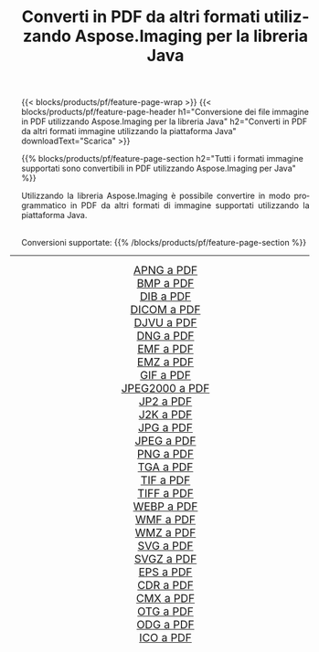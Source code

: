 ﻿---
title: Converti in PDF da altri formati utilizzando Aspose.Imaging per la libreria Java 
weight: 3920
url: /it/java/conversion/to/pdf/ 
lang: it
langdirlevel: 2
locales: zh-hans,ja,it,ru,de,es,fr,nl,id,lt,pl,pt,vi,tr,ko,zh-hant,ar,hi,th,sv,cs,uk,he
description: Usando Aspose.Imaging puoi convertire in PDF da altri formati usando Java
---

{{< blocks/products/pf/feature-page-wrap >}}
{{< blocks/products/pf/feature-page-header h1="Conversione dei file immagine in PDF utilizzando Aspose.Imaging per la libreria Java" h2="Converti in PDF da altri formati immagine utilizzando la piattaforma Java" downloadText="Scarica" >}}


{{% blocks/products/pf/feature-page-section  h2="Tutti i formati immagine supportati sono convertibili in PDF utilizzando Aspose.Imaging per Java" %}}
<p align=justify>Utilizzando la libreria Aspose.Imaging è possibile convertire in modo programmatico in PDF da altri formati di immagine supportati utilizzando la piattaforma Java.</p>
<br/>
Conversioni supportate:
{{% /blocks/products/pf/feature-page-section %}}
<div class="container-fluid productfamilypage bg-gray">
    <div class="convertypes bg-gray agp-content section">
        <div class="container">
		<hr style="margin-left:-20px;"/>
		<div class="row other-converters" style="gap: 10px;font-size: 19px;text-align:center;">
		    <div class='col-md-2 other-converter remove-lp remove-rp'><a href="/imaging/it/java/conversion/apng-to-pdf/" style="padding:15px;">APNG a PDF</a></div>
<div class='col-md-2 other-converter remove-lp remove-rp'><a href="/imaging/it/java/conversion/bmp-to-pdf/" style="padding:15px;">BMP a PDF</a></div>
<div class='col-md-2 other-converter remove-lp remove-rp'><a href="/imaging/it/java/conversion/dib-to-pdf/" style="padding:15px;">DIB a PDF</a></div>
<div class='col-md-2 other-converter remove-lp remove-rp'><a href="/imaging/it/java/conversion/dicom-to-pdf/" style="padding:15px;">DICOM a PDF</a></div>
<div class='col-md-2 other-converter remove-lp remove-rp'><a href="/imaging/it/java/conversion/djvu-to-pdf/" style="padding:15px;">DJVU a PDF</a></div>
<div class='col-md-2 other-converter remove-lp remove-rp'><a href="/imaging/it/java/conversion/dng-to-pdf/" style="padding:15px;">DNG a PDF</a></div>
<div class='col-md-2 other-converter remove-lp remove-rp'><a href="/imaging/it/java/conversion/emf-to-pdf/" style="padding:15px;">EMF a PDF</a></div>
<div class='col-md-2 other-converter remove-lp remove-rp'><a href="/imaging/it/java/conversion/emz-to-pdf/" style="padding:15px;">EMZ a PDF</a></div>
<div class='col-md-2 other-converter remove-lp remove-rp'><a href="/imaging/it/java/conversion/gif-to-pdf/" style="padding:15px;">GIF a PDF</a></div>
<div class='col-md-2 other-converter remove-lp remove-rp'><a href="/imaging/it/java/conversion/jpeg2000-to-pdf/" style="padding:15px;">JPEG2000 a PDF</a></div>
<div class='col-md-2 other-converter remove-lp remove-rp'><a href="/imaging/it/java/conversion/jp2-to-pdf/" style="padding:15px;">JP2 a PDF</a></div>
<div class='col-md-2 other-converter remove-lp remove-rp'><a href="/imaging/it/java/conversion/j2k-to-pdf/" style="padding:15px;">J2K a PDF</a></div>
<div class='col-md-2 other-converter remove-lp remove-rp'><a href="/imaging/it/java/conversion/jpg-to-pdf/" style="padding:15px;">JPG a PDF</a></div>
<div class='col-md-2 other-converter remove-lp remove-rp'><a href="/imaging/it/java/conversion/jpeg-to-pdf/" style="padding:15px;">JPEG a PDF</a></div>
<div class='col-md-2 other-converter remove-lp remove-rp'><a href="/imaging/it/java/conversion/png-to-pdf/" style="padding:15px;">PNG a PDF</a></div>
<div class='col-md-2 other-converter remove-lp remove-rp'><a href="/imaging/it/java/conversion/tga-to-pdf/" style="padding:15px;">TGA a PDF</a></div>
<div class='col-md-2 other-converter remove-lp remove-rp'><a href="/imaging/it/java/conversion/tif-to-pdf/" style="padding:15px;">TIF a PDF</a></div>
<div class='col-md-2 other-converter remove-lp remove-rp'><a href="/imaging/it/java/conversion/tiff-to-pdf/" style="padding:15px;">TIFF a PDF</a></div>
<div class='col-md-2 other-converter remove-lp remove-rp'><a href="/imaging/it/java/conversion/webp-to-pdf/" style="padding:15px;">WEBP a PDF</a></div>
<div class='col-md-2 other-converter remove-lp remove-rp'><a href="/imaging/it/java/conversion/wmf-to-pdf/" style="padding:15px;">WMF a PDF</a></div>
<div class='col-md-2 other-converter remove-lp remove-rp'><a href="/imaging/it/java/conversion/wmz-to-pdf/" style="padding:15px;">WMZ a PDF</a></div>
<div class='col-md-2 other-converter remove-lp remove-rp'><a href="/imaging/it/java/conversion/svg-to-pdf/" style="padding:15px;">SVG a PDF</a></div>
<div class='col-md-2 other-converter remove-lp remove-rp'><a href="/imaging/it/java/conversion/svgz-to-pdf/" style="padding:15px;">SVGZ a PDF</a></div>
<div class='col-md-2 other-converter remove-lp remove-rp'><a href="/imaging/it/java/conversion/eps-to-pdf/" style="padding:15px;">EPS a PDF</a></div>
<div class='col-md-2 other-converter remove-lp remove-rp'><a href="/imaging/it/java/conversion/cdr-to-pdf/" style="padding:15px;">CDR a PDF</a></div>
<div class='col-md-2 other-converter remove-lp remove-rp'><a href="/imaging/it/java/conversion/cmx-to-pdf/" style="padding:15px;">CMX a PDF</a></div>
<div class='col-md-2 other-converter remove-lp remove-rp'><a href="/imaging/it/java/conversion/otg-to-pdf/" style="padding:15px;">OTG a PDF</a></div>
<div class='col-md-2 other-converter remove-lp remove-rp'><a href="/imaging/it/java/conversion/odg-to-pdf/" style="padding:15px;">ODG a PDF</a></div>
<div class='col-md-2 other-converter remove-lp remove-rp'><a href="/imaging/it/java/conversion/ico-to-pdf/" style="padding:15px;">ICO a PDF</a></div>
                </div>
        </div>
    </div>
</div>
<br/>

